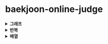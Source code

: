 # baekjoon-online-judge

<details>
	<summary><b>그래프</b></summary>
    <ul>
        <li><a href="https://github.com/sjsage522/baekjoon-online-judge/blob/master/source/그래프/graph_1012.c">유기농 배추</a></li>
        <li><a href="https://github.com/sjsage522/baekjoon-online-judge/blob/master/source/그래프/graph_1260.c">DFS와 BFS</a></li>
        <li><a href="https://github.com/sjsage522/baekjoon-online-judge/blob/master/source/그래프/graph_1697.c">숨바꼭질</a></li>
        <li><a href="https://github.com/sjsage522/baekjoon-online-judge/blob/master/source/그래프/graph_2178.c">미로 탐색</a></li>
    </ul>
</details>

<details>
    <summary><b>반복</b></summary>
    <ul>
        <li><a href="https://github.com/sjsage522/baekjoon-online-judge/blob/master/source/반복/for_2438.c">별 찍기-1</a></li>
    </ul>
</details>

<details>
    <summary><b>배열</b></summary>
    <ul>
        <li><a href="https://github.com/sjsage522/baekjoon-online-judge/blob/master/source/배열/array_1159">농구 경기</a></li>
    </ul>
</details>


